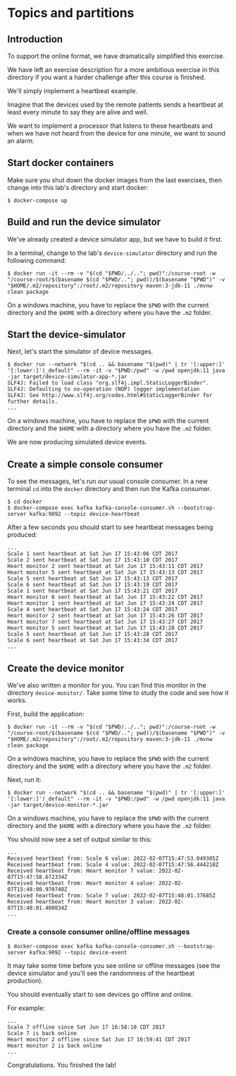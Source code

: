 # Topics and partitions

## Introduction

To support the online format, we have dramatically simplified this exercise.

We have left an exercise description for a more ambitious exercise in this directory if you want a harder challenge
after this course is finished.

We'll simply implement a heartbeat example.

Imagine that the devices used by the remote patients sends a heartbeat at least every minute to say they are alive and
well.

We want to implement a processor that listens to these heartbeats and when we have not heard from the device for one
minute, we want to sound an alarm.

## Start docker containers

Make sure you shut down the docker images from the last exercises, then change into this lab's directory and start
docker:

```
$ docker-compose up
```

## Build and run the device simulator

We've already created a device simulator app, but we have to build it first.

In a terminal, change to the lab's `device-simulator` directory and run the following command:

```shell
$ docker run -it --rm -v "$(cd "$PWD/../.."; pwd)":/course-root -w "/course-root/$(basename $(cd "$PWD/.."; pwd))/$(basename "$PWD")" -v "$HOME/.m2/repository":/root/.m2/repository maven:3-jdk-11 ./mvnw clean package
```

On a windows machine, you have to replace the `$PWD` with the current directory and the `$HOME` with a directory where you have the `.m2` folder.

## Start the device-simulator

Next, let's start the simulator of device messages.

```shell
$ docker run --network "$(cd .. && basename "$(pwd)" | tr '[:upper:]' '[:lower:]')_default" --rm -it -v "$PWD:/pwd" -w /pwd openjdk:11 java -jar target/device-simulator-app-*.jar
SLF4J: Failed to load class "org.slf4j.impl.StaticLoggerBinder".
SLF4J: Defaulting to no-operation (NOP) logger implementation
SLF4J: See http://www.slf4j.org/codes.html#StaticLoggerBinder for further details.
...
```

On a windows machine, you have to replace the `$PWD` with the current directory and the `$HOME` with a directory where you have the `.m2` folder.

We are now producing simulated device events.

## Create a simple console consumer

To see the messages, let's run our usual console consumer. In a new terminal `cd` into the `docker` directory and then
run the Kafka consumer.

```
$ cd docker
$ docker-compose exec kafka kafka-console-consumer.sh --bootstrap-server kafka:9092 --topic device-heartbeat
```

After a few seconds you should start to see heartbeat messages being produced:

```
...
Scale 1 sent heartbeat at Sat Jun 17 15:43:06 CDT 2017
Scale 2 sent heartbeat at Sat Jun 17 15:43:10 CDT 2017
Heart monitor 2 sent heartbeat at Sat Jun 17 15:43:11 CDT 2017
Heart monitor 5 sent heartbeat at Sat Jun 17 15:43:13 CDT 2017
Scale 5 sent heartbeat at Sat Jun 17 15:43:13 CDT 2017
Scale 6 sent heartbeat at Sat Jun 17 15:43:19 CDT 2017
Scale 1 sent heartbeat at Sat Jun 17 15:43:21 CDT 2017
Heart monitor 6 sent heartbeat at Sat Jun 17 15:43:22 CDT 2017
Heart monitor 1 sent heartbeat at Sat Jun 17 15:43:24 CDT 2017
Scale 4 sent heartbeat at Sat Jun 17 15:43:24 CDT 2017
Heart monitor 2 sent heartbeat at Sat Jun 17 15:43:26 CDT 2017
Heart monitor 7 sent heartbeat at Sat Jun 17 15:43:27 CDT 2017
Heart monitor 5 sent heartbeat at Sat Jun 17 15:43:28 CDT 2017
Scale 5 sent heartbeat at Sat Jun 17 15:43:28 CDT 2017
Scale 6 sent heartbeat at Sat Jun 17 15:43:34 CDT 2017
...
```

## Create the device monitor

We've also written a monitor for you. You can find this monitor in the directory `device-monitor/`. Take some time to
study the code and see how it works.

First, build the application:

```shell
$ docker run -it --rm -v "$(cd "$PWD/../.."; pwd)":/course-root -w "/course-root/$(basename $(cd "$PWD/.."; pwd))/$(basename "$PWD")" -v "$HOME/.m2/repository":/root/.m2/repository maven:3-jdk-11 ./mvnw clean package
```

On a windows machine, you have to replace the `$PWD` with the current directory and the `$HOME` with a directory where you have the `.m2` folder.


Next, run it:

```shell
$ docker run --network "$(cd .. && basename "$(pwd)" | tr '[:upper:]' '[:lower:]')_default" --rm -it -v "$PWD:/pwd" -w /pwd openjdk:11 java -jar target/device-monitor-*.jar
```

On a windows machine, you have to replace the `$PWD` with the current directory and the `$HOME` with a directory where you have the `.m2` folder.


You should now see a set of output similar to this:

```
...
Received heartbeat from: Scale 6 value: 2022-02-07T15:47:53.049305Z
Received heartbeat from: Scale 4 value: 2022-02-07T15:47:56.444218Z
Received heartbeat from: Heart monitor 7 value: 2022-02-07T15:47:58.672334Z
Received heartbeat from: Heart monitor 4 value: 2022-02-07T15:48:00.970748Z
Received heartbeat from: Scale 7 value: 2022-02-07T15:48:01.37685Z
Received heartbeat from: Heart monitor 3 value: 2022-02-07T15:48:01.400834Z
...
```

### Create a console consumer online/offline messages

```
$ docker-compose exec kafka kafka-console-consumer.sh --bootstrap-server kafka:9092 --topic device-event
```

It may take some time before you see online or offline messages (see the device simulator and you'll see the randomness
of the heartbeat production).

You should eventually start to see devices go offline and online.

For example:

```
...
Scale 7 offline since Sat Jun 17 16:58:10 CDT 2017
Scale 7 is back online
Heart monitor 2 offline since Sat Jun 17 16:59:41 CDT 2017
Heart monitor 2 is back online
...
```

Congratulations. You finished the lab!
